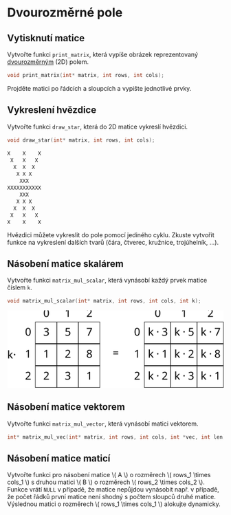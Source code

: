 # Dvourozměrné pole


## Vytisknutí matice
Vytvořte funkci `print_matrix`, která vypíše obrázek reprezentovaný
[dvourozměrným](../c/pole/vicerozmerne_pole.md) (2D) polem.
```c
void print_matrix(int* matrix, int rows, int cols);
```
Projděte matici po řádcích a sloupcích a vypište jednotlivé prvky.

## Vykreslení hvězdice
Vytvořte funkci `draw_star`, která do 2D matice vykreslí hvězdici.
```c
void draw_star(int* matrix, int rows, int cols);
```
```
X    X    X
 X   X   X 
  X  X  X  
   X X X   
    XXX    
XXXXXXXXXXX
    XXX    
   X X X   
  X  X  X  
 X   X   X 
X    X    X
```

Hvězdici můžete vykreslit do pole pomocí jediného cyklu.
Zkuste vytvořit funkce na vykreslení dalších tvarů (čára, čtverec, kružnice, trojúhelník, ...).

## Násobení matice skalárem
Vytvořte funkci `matrix_mul_scalar`, která vynásobí každý prvek matice číslem `k`. 
```c
void matrix_mul_scalar(int* matrix, int rows, int cols, int k);
```

![Násobení matice skalárem](../static/img/matrix_scalar.svg)

## Násobení matice vektorem
Vytvořte funkci `matrix_mul_vector`, která vynásobí matici vektorem.
```c
int* matrix_mul_vec(int* matrix, int rows, int cols, int *vec, int len);
```

<!--
![Násobení matice vektorem](../static/img/matrix_vector.svg)
-->

<upr-matrix-mul a="[[1, 2, 3], [4, 5, 6], [7, 8, 9]]" b="[[10], [20], [30]]"></upr-matrix-mul>

## Násobení matice maticí

Vytvořte funkci pro násobení matice \\( A \\) o rozměrech \\( rows_1 \\times cols_1 \\) s druhou matici \\( B \\) o rozměrech \\( rows_2 \\times cols_2 \\).
Funkce vrátí `NULL` v případě, že matice nepůjdou vynásobit např. v případě, že počet řádků první matice není shodný s počtem sloupců druhé matice.
Výslednou matici o rozměrech \\( rows_1 \\times cols_1 \\) alokujte dynamicky.

<upr-container>
  <upr-matrix-mul a="[[1, 2, 3], [4, 5, 6]]" b="[[10, 20], [30, 40], [50, 60]]"></upr-matrix-mul>
  <!--
  <upr-arrow dst="table" dst-anchor="south" src-anchor="north">a</upr-arrow>
  <upr-arrow dst="table:nth-of-type(2)" dst-anchor="south" src-anchor="north">b</upr-arrow>
  <upr-arrow dst="table:nth-of-type(3)" dst-anchor="south" src-anchor="north">result</upr-arrow>
  -->
</upr-container>
